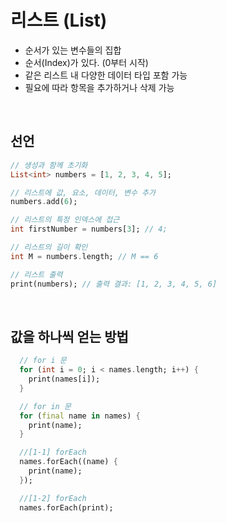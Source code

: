 # 리스트 (List) 
- 순서가 있는 변수들의 집합  
- 순서(Index)가 있다. (0부터 시작)  
- 같은 리스트 내 다양한 데이터 타입 포함 가능   
- 필요에 따라 항목을 추가하거나 삭제 가능
<br/>

## 선언
```dart
// 생성과 함께 초기화
List<int> numbers = [1, 2, 3, 4, 5];
```
```dart
// 리스트에 값, 요소, 데이터, 변수 추가
numbers.add(6);

// 리스트의 특정 인덱스에 접근
int firstNumber = numbers[3]; // 4;

// 리스트의 길이 확인
int M = numbers.length; // M == 6

// 리스트 출력
print(numbers); // 출력 결과: [1, 2, 3, 4, 5, 6]
```
<br/>

## 값을 하나씩 얻는 방법
```dart
  // for i 문
  for (int i = 0; i < names.length; i++) {
    print(names[i]);
  }

  // for in 문
  for (final name in names) {
    print(name);
  }

  //[1-1] forEach
  names.forEach((name) {
    print(name);
  });

  //[1-2] forEach
  names.forEach(print);
```
<br/>
